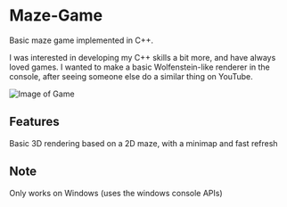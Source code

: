 # Maze-Game

Basic maze game implemented in C++.

I was interested in developing my C++ skills a bit more, and have always loved games. I wanted to make a basic Wolfenstein-like renderer in the console, after
seeing someone else do a similar thing on YouTube.

![Image of Game]('./mazegame.jpg')

## Features

Basic 3D rendering based on a 2D maze, with a minimap and fast refresh

## Note

Only works on Windows (uses the windows console APIs)
